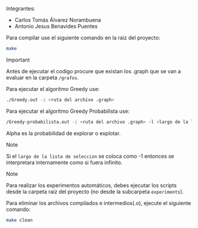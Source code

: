Integrantes:
- Carlos Tomás Álvarez Norambuena
- Antonio Jesus Benavides Puentes

Para compilar use el siguiente comando en la raiz del proyecto:

```bash
make
```

> [!IMPORTANT]
> Antes de ejecutar el codigo procure que existan los .graph que se van a evaluar en la carpeta `/grafos`.

Para ejecutar el algoritmo Greedy use:

```bash
./Greedy.out -i <ruta del archivo .graph>
```

Para ejecutar el algoritmo Greedy Probabilista use:

```bash
/Greedy-probabilista.out -i <ruta del archivo .graph> -l <largo de la lista de seleccion> -a <alpha>
```

Alpha es la probabilidad de explorar o explotar.

> [!NOTE]
> Si el `largo de la lista de seleccion` se coloca como -1 entonces se interpretara internamente como si fuera infinito.

> [!NOTE]
> Para realizar los experimentos automáticos, debes ejecutar los scripts desde la carpeta raíz del proyecto (no desde la subcarpeta `experiments`).

Para eliminar los archivos compilados e intermedios(.o), ejecute el siguiente comando:
```bash
make clean
```

